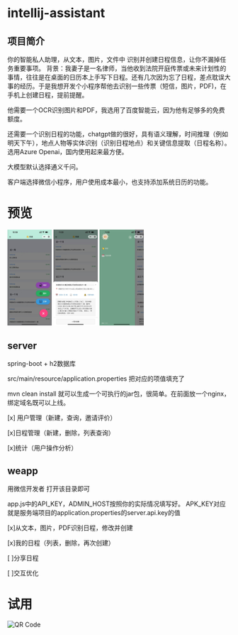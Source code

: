 # intellij-assistant

## 项目简介

你的智能私人助理，从文本，图片，文件中 识别并创建日程信息，让你不漏掉任务重要事项。
背景：我妻子是一名律师，当他收到法院开庭传票或未来计划性的事情，往往是在桌面的日历本上手写下日程。还有几次因为忘了日程，差点耽误大事的经历。于是我想开发个小程序帮他去识别一些传票（短信，图片，PDF)，在手机上创建日程，提前提醒。

他需要一个OCR识别图片和PDF，我选用了百度智能云，因为他有足够多的免费额度。

还需要一个识别日程的功能，chatgpt做的很好，具有语义理解，时间推理（例如明天下午），地点人物等实体识别（识别日程地点）和关键信息提取（日程名称）。选用Azure Openai，国内使用起来最方便。

大模型默认选择通义千问。

客户端选择微信小程序，用户使用成本最小，也支持添加系统日历的功能。

# 预览
<img style="width:100px;" src="imgs/demo_1.jpg" alt="截图1">
<img style="width:100px;" src="imgs/demo_2.jpg" alt="截图2">
<img style="width:100px;" src="imgs/demo_3.jpg" alt="截图3">

## server

spring-boot + h2数据库

src/main/resource/application.properties 把对应的项值填充了

mvn clean install 就可以生成一个可执行的jar包，很简单。在前面放一个nginx，绑定域名既可以上线。

[x] 用户管理（新建，查询，邀请评价）

[x]日程管理（新建，删除，列表查询）

[x]统计（用户操作分析）



## weapp

用微信开发者 打开该目录即可

app.js中的API_KEY，ADMIN_HOST按照你的实际情况填写好。 APK_KEY对应就是服务端项目的application.properties的server.api.key的值

[x]从文本，图片，PDF识别日程，修改并创建

[x]我的日程（列表，删除，再次创建）

[ ]分享日程

[ ]交互优化

# 试用

<img style="height: 200px;" src="imgs/public.png" alt="QR Code">
